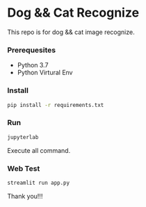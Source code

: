 # Dog && Cat Recognize

This repo is for dog && cat image recognize.


### Prerequesites
- Python 3.7
- Python Virtural Env

### Install

```bash
pip install -r requirements.txt
```

### Run

```bash
jupyterlab
```
Execute all command.


### Web Test

```bash
streamlit run app.py
```

Thank you!!!
